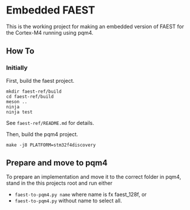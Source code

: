 # Embedded FAEST
This is the working project for making an embedded version of FAEST for the Cortex-M4 running using pqm4.

## How To
### Initially
First, build the faest project.
```
mkdir faest-ref/build
cd faest-ref/build
meson ..
ninja
ninja test
```
See `faest-ref/README.md` for details.

Then, build the pqm4 project.
```
make -j8 PLATFORM=stm32f4discovery
```

## Prepare and move to pqm4
To prepare an implementation and move it to the correct folder in pqm4, stand in the this projects root and run either
- `faest-to-pqm4.py name` where name is fx faest_128f, or
- `faest-to-pqm4.py` without name to select all.

